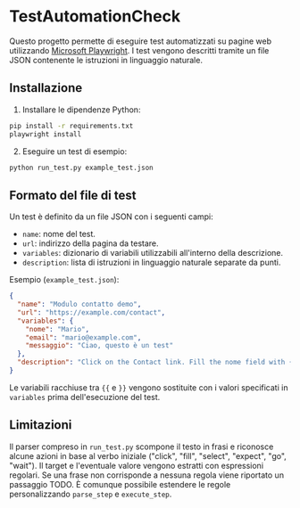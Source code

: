 # TestAutomationCheck

Questo progetto permette di eseguire test automatizzati su pagine web utilizzando [Microsoft Playwright](https://playwright.dev/). I test vengono descritti tramite un file JSON contenente le istruzioni in linguaggio naturale.

## Installazione

1. Installare le dipendenze Python:

```bash
pip install -r requirements.txt
playwright install
```

2. Eseguire un test di esempio:

```bash
python run_test.py example_test.json
```

## Formato del file di test

Un test è definito da un file JSON con i seguenti campi:

- `name`: nome del test.
- `url`: indirizzo della pagina da testare.
- `variables`: dizionario di variabili utilizzabili all'interno della descrizione.
- `description`: lista di istruzioni in linguaggio naturale separate da punti.

Esempio (`example_test.json`):

```json
{
  "name": "Modulo contatto demo",
  "url": "https://example.com/contact",
  "variables": {
    "nome": "Mario",
    "email": "mario@example.com",
    "messaggio": "Ciao, questo è un test"
  },
  "description": "Click on the Contact link. Fill the nome field with {{nome}}. Fill the email field with {{email}}. Fill the messaggio textarea with {{messaggio}}. Click the submit button. Verify that confirmation message contains 'Grazie'."
}
```

Le variabili racchiuse tra `{{` e `}}` vengono sostituite con i valori specificati in `variables` prima dell'esecuzione del test.

## Limitazioni

Il parser compreso in `run_test.py` scompone il testo in frasi e riconosce alcune azioni in base al verbo iniziale ("click", "fill", "select", "expect", "go", "wait"). Il target e l'eventuale valore vengono estratti con espressioni regolari. Se una frase non corrisponde a nessuna regola viene riportato un passaggio TODO. È comunque possibile estendere le regole personalizzando `parse_step` e `execute_step`.

